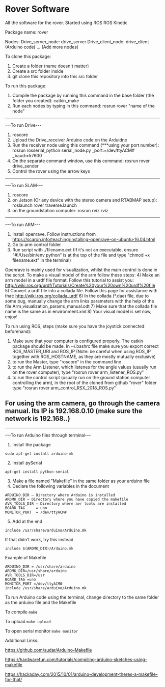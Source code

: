 # Rover Software
All the software for the rover. Started using ROS
ROS Kinetic

Package name: rover

Nodes:
Drive_server_node: drive_server
Drive_client_node: drive_client (Arduino code)
... (Add more nodes)


To clone this package:

1) Create a folder (name doesn't matter)
2) Create a src folder inside
3) git clone this repository into this src folder

To run this package:

1) Compile the package by running this command in the base folder (the folder you created):
  catkin_make
2) Run each nodes by typing in this command:
  rosrun rover "name of the node"
---
  
---To run Drive---

1) roscore 
2) Upload the Drive_receiver Arduino code on the Arduidno
3) Run the receiver node using this command (***using your port number): rosrun rosserial_python serial_node.py _port:=/dev/ttyACM# _baud:=57600
4) On the separate command window, use this command: rosrun rover drive_sender
5) Control the rover using the arrow keys

---
---To run SLAM---

1) roscore
2) on Jetson (Or any device with the stereo camera and RTABMAP setup): roslaunch rover traverse.launch
3) on the groundstation computer: rosrun rviz rviz

---
---To run ARM---
1) Install openrave. Follow instructions from https://scaron.info/teaching/installing-openrave-on-ubuntu-16.04.html
2) Go to arm control folder
3) Run script with ./filename.ext (If it's not an executable, ensure "#!/Use/bin/env python" is at the top of the file and type "chmod +x filename.ext" in the terminal)

Openrave is mainly used for visualization, whilst the main control is done in the script.
To make a visual model of the arm follow these steps:
4) Make an arm model in a urdf file format. Follow this tutorial to assist you: http://wiki.ros.org/urdf/Tutorials/Create%20your%20own%20urdf%20file
5) Convert a urdf file into a collada file. Follow this page for assistance with that: http://wiki.ros.org/collada_urdf
6) In the collada (*.dae) file, due to some bug, manually change the arm links parameters with the help of the file Arm_visualization_params_manual.odt
7) Make sure that the collada file name is the same as in environment.xml
8) Your visual model is set now, enjoy!

To run using ROS, steps (make sure you have the joystick connected beforehand):
1) Make sure that your computer is configured properly. The catkin package should be made. In  ~/.bashrc file make sure you export correct ROS_MASTER_URI and ROS_IP (Note: be careful when using ROS_IP together with ROS_HOSTNAME, as they are mostly mutually exclusive)
2) to run the Master, type "roscore" in the command line
3) to run the Arm Listener, which listenes for the angle values (usually run on the rover computer), type "rosrun rover arm_listener_ROS.py"
4) to run the control script (usually run on the ground station computer controlling the arm), in the root of the cloned from github "rover" folder type "rosrun rover arm_control_RSX_2018_ROS.py"

For using the arm camera, go through the camera manual. Its IP is 192.168.0.10 (make sure the network is 192.168.*.*)
---
---
---To run Arduino files through terminal---

1) Install the package
```
sudo apt-get install arduino-mk
```
2) Install pySerial
```
apt-get install python-serial
```
3) Make a file named "Makefile" in the same folder as your arduino file
4) Declare the following variables in the document
```
ARDUINO_DIR – Directory where Arduino is installed
ARDMK_DIR – Directory where you have copied the makefile
AVR_TOOLS_DIR – Directory where avr tools are installed
BOARD_TAG     = uno
MONITOR_PORT  = /dev/ttyACM# 
```
5) Add at the end
```
include /usr/share/arduino/Arduino.mk
```
If that didn't work, try this instead
```
include $(ARDMK_DIR)/Arduino.mk
```
Example of Makefile
```
ARDUINO_DIR = /usr/share/arduino
ARDMK_DIR=/usr/share/arduino
AVR_TOOLS_DIR=/usr
BOARD_TAG =uno
MONITOR_PORT =/dev/ttyACM0
include /usr/share/arduino/Arduino.mk
``` 
To run Arduino code using the terminal, change directory to the same folder as the arduino file and the Makefile

To compile
    ```
   	make
    ```
    
To upload
    ```
	  make upload
    ```
    
To open serial monitor
    ```
	  make monitor
    ```

Additional Links:

https://github.com/sudar/Arduino-Makefile

https://hardwarefun.com/tutorials/compiling-arduino-sketches-using-makefile

https://hackaday.com/2015/10/01/arduino-development-theres-a-makefile-for-that/
